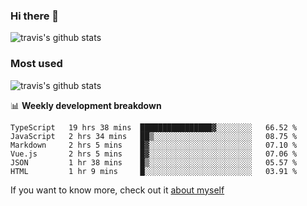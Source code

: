 ### Hi there 👋

<!--
**HondryTravis/HondryTravis** is a ✨ _special_ ✨ repository because its `README.md` (this file) appears on your GitHub profile.

Here are some ideas to get you started:

- 🔭 I’m currently working on ...
- 🌱 I’m currently learning ...
- 👯 I’m looking to collaborate on ...
- 🤔 I’m looking for help with ...
- 💬 Ask me about ...
- 📫 How to reach me: ...
- 😄 Pronouns: ...
- ⚡ Fun fact: ...
-->

![travis's github stats](https://github-readme-stats.vercel.app/api?username=HondryTravis&hide=stars)
### Most used
![travis's github stats](https://github-readme-stats.anuraghazra1.vercel.app/api/top-langs/?username=HondryTravis&layout=compact&hide_title=true)

📊 **Weekly development breakdown**

<!--START_SECTION:waka-->

```text
TypeScript   19 hrs 38 mins  ████████████████▓░░░░░░░░   66.52 %
JavaScript   2 hrs 34 mins   ██▒░░░░░░░░░░░░░░░░░░░░░░   08.75 %
Markdown     2 hrs 5 mins    █▓░░░░░░░░░░░░░░░░░░░░░░░   07.10 %
Vue.js       2 hrs 5 mins    █▓░░░░░░░░░░░░░░░░░░░░░░░   07.06 %
JSON         1 hr 38 mins    █▒░░░░░░░░░░░░░░░░░░░░░░░   05.57 %
HTML         1 hr 9 mins     █░░░░░░░░░░░░░░░░░░░░░░░░   03.91 %
```

<!--END_SECTION:waka-->

If you want to know more, check out it [about myself](https://hondrytravis.github.io/)
